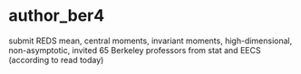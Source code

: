 # author_ber4

submit REDS mean, central moments, invariant moments, high-dimensional, non-asymptotic, invited 65 Berkeley professors from stat and EECS (according to read today)
